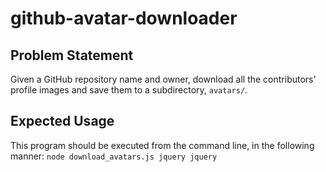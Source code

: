 # github-avatar-downloader
## Problem Statement
Given a GitHub repository name and owner, download all the contributors' profile images and save them to a subdirectory, `avatars/`.
## Expected Usage
This program should be executed from the command line, in the following manner:
`node download_avatars.js jquery jquery`
